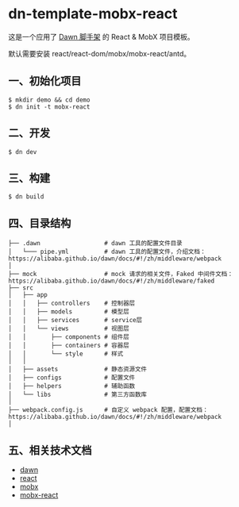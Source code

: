 # dn-template-mobx-react

这是一个应用了 [Dawn 脚手架](https://alibaba.github.io/dawn/) 的 React & MobX 项目模板。

默认需要安装 react/react-dom/mobx/mobx-react/antd。

## 一、初始化项目

```
$ mkdir demo && cd demo
$ dn init -t mobx-react
```

## 二、开发

```
$ dn dev
```

## 三、构建
```
$ dn build
```

## 四、目录结构

```
├── .dawn                  # dawn 工具的配置文件目录
│   └─── pipe.yml          # dawn 工具的配置文件，介绍文档：https://alibaba.github.io/dawn/docs/#!/zh/middleware/webpack
│
├── mock                   # mock 请求的相关文件，Faked 中间件文档：https://alibaba.github.io/dawn/docs/#!/zh/middleware/faked
├── src
│   ├── app
│   │   ├── controllers    # 控制器层
│   │   ├── models         # 模型层
│   │   ├── services       # service层
│   │   └── views          # 视图层
│   │       ├── components # 组件层
│   │       ├── containers # 容器层
│   │       └── style      # 样式
│   │
│   ├── assets             # 静态资源文件
│   ├── configs            # 配置文件
│   ├── helpers            # 辅助函数
│   └── libs               # 第三方函数库
│ 
├── webpack.config.js      # 自定义 webpack 配置，配置文档：https://alibaba.github.io/dawn/docs/#!/zh/middleware/webpack
│
```

## 五、相关技术文档
 - [dawn](https://alibaba.github.io/dawn/)
 - [react](https://doc.react-china.org)
 - [mobx](https://cn.mobx.js.org)
 - [mobx-react](https://www.npmjs.com/package/mobx-react)